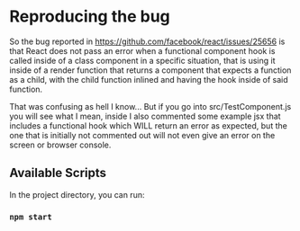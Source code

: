 # Reproducing the bug

So the bug reported in https://github.com/facebook/react/issues/25656 is that React does not pass an error when a functional component hook is called inside of a class component
in a specific situation, that is using it inside of a render function that returns a component that expects a function as a child, with the child function inlined and having the
hook inside of said function.

That was confusing as hell I know... But if you go into src/TestComponent.js you will see what I mean, inside I also commented some example jsx that includes a functional hook which WILL
return an error as expected, but the one that is initially not commented out will not even give an error on the screen or browser console.

## Available Scripts

In the project directory, you can run:

### `npm start`